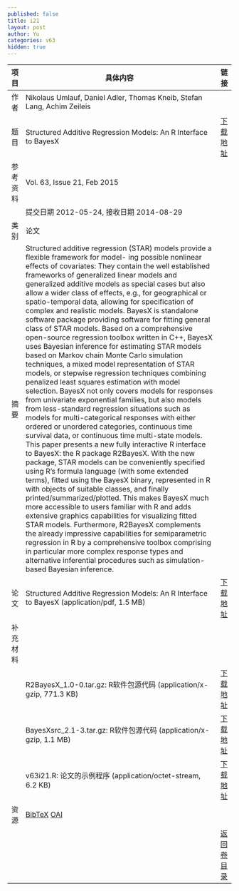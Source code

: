 ```yaml
---
published: false
title: i21
layout: post
author: Yu
categories: v63
hidden: true
---
```


| 项目 | 具体内容 | 链接 |
|---:|---|---|
| 作者 | Nikolaus Umlauf, Daniel Adler, Thomas Kneib, Stefan Lang, Achim Zeileis| |
| 题目 |Structured Additive Regression Models: An R Interface to BayesX | [下载地址](http://www.jstatsoft.org/v63/i21/paper) |
| 参考资料 |Vol. 63, Issue 21, Feb 2015 | |
| | 提交日期 2012-05-24, 接收日期 2014-08-29| | 
| 类别 | 论文| |
| 摘要 | Structured additive regression (STAR) models provide a flexible framework for model- ing possible nonlinear effects of covariates: They contain the well established frameworks of generalized linear models and generalized additive models as special cases but also allow a wider class of effects, e.g., for geographical or spatio-temporal data, allowing for specification of complex and realistic models. BayesX is standalone software package providing software for fitting general class of STAR models. Based on a comprehensive open-source regression toolbox written in C++, BayesX uses Bayesian inference for estimating STAR models based on Markov chain Monte Carlo simulation techniques, a mixed model representation of STAR models, or stepwise regression techniques combining penalized least squares estimation with model selection. BayesX not only covers models for responses from univariate exponential families, but also models from less-standard regression situations such as models for multi-categorical responses with either ordered or unordered categories, continuous time survival data, or continuous time multi-state models. This paper presents a new fully interactive R interface to BayesX: the R package R2BayesX. With the new package, STAR models can be conveniently specified using R’s formula language (with some extended terms), fitted using the BayesX binary, represented in R with objects of suitable classes, and finally printed/summarized/plotted. This makes BayesX much more accessible to users familiar with R and adds extensive graphics capabilities for visualizing fitted STAR models. Furthermore, R2BayesX complements the already impressive capabilities for semiparametric regression in R by a comprehensive toolbox comprising in particular more complex response types and alternative inferential procedures such as simulation-based Bayesian inference.| |
| 论文 | Structured Additive Regression Models: An R Interface to BayesX  (application/pdf, 1.5 MB)| [下载地址](http://www.jstatsoft.org/v63/i21/paper) |
| 补充材料 | | |
| |R2BayesX_1.0-0.tar.gz:  R软件包源代码  (application/x-gzip, 771.3 KB)|  [下载地址](http://www.jstatsoft.org/v63/i21/supp/1) |
| |BayesXsrc_2.1-3.tar.gz: R软件包源代码  (application/x-gzip, 1.1 MB)|  [下载地址](http://www.jstatsoft.org/v63/i21/supp/2) |
| |v63i21.R:               论文的示例程序  (application/octet-stream, 6.2 KB)|  [下载地址](http://www.jstatsoft.org/v63/i21/supp/3) |
| 资源 | [BibTeX](http://www.jstatsoft.org/v63/i21/bibtex) [OAI](http://www.jstatsoft.org/oai?verb=GetRecord&identifier=oai.jstatsoft/v63/i21&prefix=oai_dc)| |
| |  | [返回卷目录]({{site.baseurl}}/volume/v63.html) |